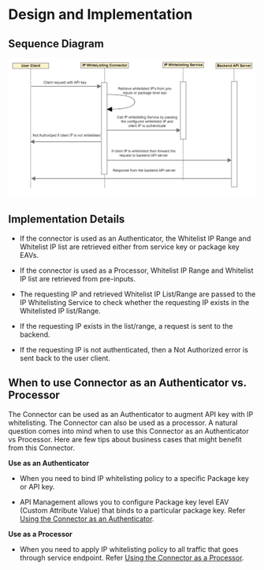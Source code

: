 ﻿---
sidebar_position: 3
---

# Design and Implementation

<head>
  <meta name="guidename" content="API Management"/>
  <meta name="context" content="GUID-385dbe9b-425d-4653-8af5-364af5ddd148"/>
</head>

## Sequence Diagram

![](../../../Images/sequence_diagram.png)

## Implementation Details

- If the connector is used as an Authenticator, the Whitelist IP Range and Whitelist IP list are retrieved either from service key or package key EAVs.

- If the connector is used as a Processor, Whitelist IP Range and Whitelist IP list are retrieved from pre-inputs.

- The requesting IP and retrieved Whitelist IP List/Range are passed to the IP Whitelisting Service to check whether the requesting IP exists in the Whitelisted IP list/Range. 

- If the requesting IP exists in the list/range, a request is sent to the backend. 

- If the requesting IP is not authenticated, then a Not Authorized error is sent back to the user client. 

## When to use Connector as an Authenticator vs. Processor

The Connector can be used as an Authenticator to augment API key with IP whitelisting. The Connector can also be used as a processor. A natural question comes into mind when to use this Connector as an Authenticator vs Processor. Here are few tips about business cases that might benefit from this Connector. 

**Use as an Authenticator**

- When you need to bind IP whitelisting policy to a specific Package key or API key.

- API Management allows you to configure Package key level EAV (Custom Attribute Value) that binds to a particular package key. Refer [Using the Connector as an Authenticator](Configuring_endpoint_call_processing_15.md).

**Use as a Processor** 

- When you need to apply IP whitelisting policy to all traffic that goes through service endpoint. Refer [Using the Connector as a Processor](Configuring_endpoint_call_processing_15.md).

